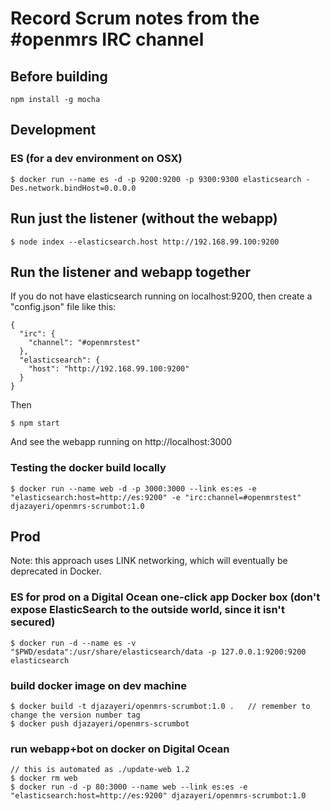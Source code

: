 # Record Scrum notes from the #openmrs IRC channel

## Before building

    npm install -g mocha

## Development

### ES (for a dev environment on OSX)

    $ docker run --name es -d -p 9200:9200 -p 9300:9300 elasticsearch -Des.network.bindHost=0.0.0.0
     
## Run just the listener (without the webapp)

    $ node index --elasticsearch.host http://192.168.99.100:9200

## Run the listener and webapp together

If you do not have elasticsearch running on localhost:9200, then create a "config.json" file like this:

    {
      "irc": {
        "channel": "#openmrstest"
      },
      "elasticsearch": {
        "host": "http://192.168.99.100:9200"
      }
    }

Then

    $ npm start
    
And see the webapp running on http://localhost:3000

### Testing the docker build locally

    $ docker run --name web -d -p 3000:3000 --link es:es -e "elasticsearch:host=http://es:9200" -e "irc:channel=#openmrstest" djazayeri/openmrs-scrumbot:1.0

## Prod

Note: this approach uses LINK networking, which will eventually be deprecated in Docker.

### ES for prod on a Digital Ocean one-click app Docker box (don't expose ElasticSearch to the outside world, since it isn't secured)

    $ docker run -d --name es -v "$PWD/esdata":/usr/share/elasticsearch/data -p 127.0.0.1:9200:9200 elasticsearch
    
### build docker image on dev machine

    $ docker build -t djazayeri/openmrs-scrumbot:1.0 .   // remember to change the version number tag
    $ docker push djazayeri/openmrs-scrumbot
    
### run webapp+bot on docker on Digital Ocean

    // this is automated as ./update-web 1.2
    $ docker rm web
    $ docker run -d -p 80:3000 --name web --link es:es -e "elasticsearch:host=http://es:9200" djazayeri/openmrs-scrumbot:1.0
